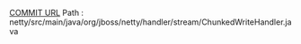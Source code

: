 [COMMIT URL](https://github.com/netty/netty/commit/3412003bc25c253fbad0085cdbcf55e595f6d94e)
Path : netty/src/main/java/org/jboss/netty/handler/stream/ChunkedWriteHandler.java
